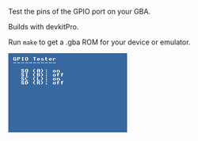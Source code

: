 Test the pins of the GPIO port on your GBA.

Builds with devkitPro.

Run `make` to get a .gba ROM for your device or emulator.

![sceenshot](./screenshot.png)

